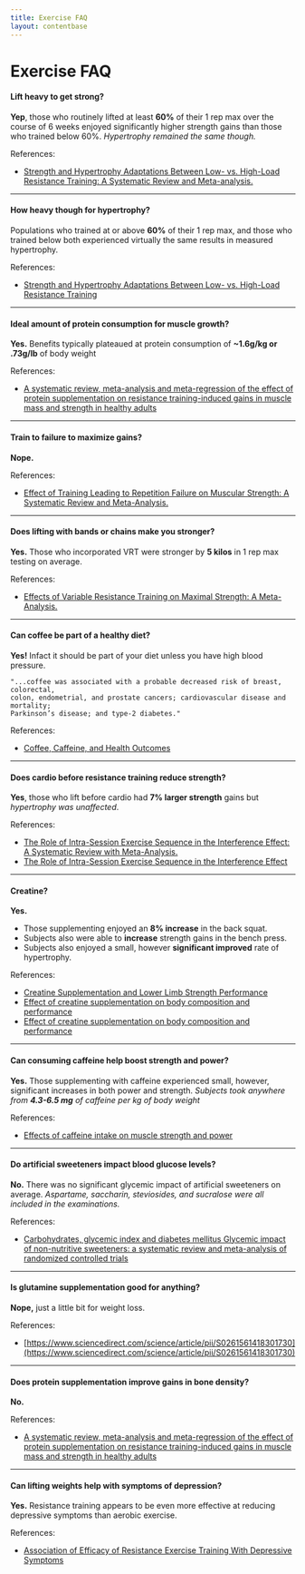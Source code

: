 ```yaml
---
title: Exercise FAQ
layout: contentbase
---
```

Exercise FAQ
======

#### Lift heavy to get strong?
**Yep**, those who routinely lifted at least **60%** of their 1 rep max over the course
of 6 weeks enjoyed significantly higher strength gains than those who trained
below 60%. _Hypertrophy remained the same though._

References:
* [Strength and Hypertrophy Adaptations Between Low- vs. High-Load Resistance Training: A Systematic Review and Meta-analysis.](https://www.ncbi.nlm.nih.gov/pubmed/28834797)

---

#### How heavy though for hypertrophy?
Populations who trained at or above **60%** of their 1 rep max, and those who
trained below both experienced virtually the same results in measured
hypertrophy.

References:
* [Strength and Hypertrophy Adaptations Between Low- vs. High-Load Resistance Training](https://www.ncbi.nlm.nih.gov/pubmed/28834797)

---

#### Ideal amount of protein consumption for muscle growth?
**Yes.** Benefits typically plateaued at protein consumption of **~1.6g/kg or .73g/lb**
of body weight

References:
* [A systematic review, meta-analysis and meta-regression of the effect of protein supplementation on resistance training-induced gains in muscle mass and strength in healthy adults](https://bjsm.bmj.com/content/52/6/376)

---

#### Train to failure to maximize gains?
**Nope.**

References:
* [Effect of Training Leading to Repetition Failure on Muscular Strength: A Systematic Review and Meta-Analysis.](https://www.ncbi.nlm.nih.gov/pubmed/26666744)

---

#### Does lifting with bands or chains make you stronger?
**Yes.** Those who incorporated VRT were stronger by **5 kilos** in 1 rep max
testing on average.

References:
* [Effects of Variable Resistance Training on Maximal Strength: A Meta-Analysis.](https://www.ncbi.nlm.nih.gov/pubmed/25968227)

---

#### Can coffee be part of a healthy diet?
**Yes!** Infact it should be part of your diet unless you have high blood pressure.

```
"...coffee was associated with a probable decreased risk of breast, colorectal,
colon, endometrial, and prostate cancers; cardiovascular disease and mortality;
Parkinson’s disease; and type-2 diabetes."
```

References:
* [Coffee, Caffeine, and Health Outcomes](https://www.annualreviews.org/doi/abs/10.1146/annurev-nutr-071816-064941)

---

#### Does cardio before resistance training reduce strength? 
**Yes**, those who lift before cardio had **7% larger strength** gains but _hypertrophy
was unaffected_.

References:
* [The Role of Intra-Session Exercise Sequence in the Interference Effect: A Systematic Review with Meta-Analysis.](https://www.ncbi.nlm.nih.gov/pubmed/28917030)
* [The Role of Intra-Session Exercise Sequence in the Interference Effect](https://www.ncbi.nlm.nih.gov/pubmed/28917030)

---

#### Creatine?
**Yes.** 
* Those supplementing enjoyed an **8% increase** in the back squat.
* Subjects also were able to **increase** strength gains in the bench press.
* Subjects also enjoyed a small, however **significant improved** rate of hypertrophy.

References:
* [Creatine Supplementation and Lower Limb Strength Performance](https://www.ncbi.nlm.nih.gov/pubmed/25946994)
* [Effect of creatine supplementation on body composition and performance](https://www.ncbi.nlm.nih.gov/pubmed/12945830)
* [Effect of creatine supplementation on body composition and performance](https://www.ncbi.nlm.nih.gov/pubmed/12945830)

---

#### Can consuming caffeine help boost strength and power?
**Yes.** Those supplementing with caffeine experienced small, however,
significant increases in both power and strength.
_Subjects took anywhere from **4.3-6.5 mg** of caffeine per kg of body weight_

References:
* [Effects of caffeine intake on muscle strength and power](https://www.ncbi.nlm.nih.gov/pmc/articles/PMC5839013/)

---

#### Do artificial sweeteners impact blood glucose levels?
**No.** There was no significant glycemic impact of artificial sweeteners on
average.
_Aspartame, saccharin, steviosides, and sucralose were all included in the examinations._

References:
* [Carbohydrates, glycemic index and diabetes mellitus Glycemic impact of non-nutritive sweeteners: a systematic review and meta-analysis of randomized controlled trials](https://www.nature.com/articles/s41430-018-0170-6)

---

#### Is glutamine supplementation good for anything?
**Nope,** just a little bit for weight loss.

References:
* [https://www.sciencedirect.com/science/article/pii/S0261561418301730](https://www.sciencedirect.com/science/article/pii/S0261561418301730)

---

#### Does protein supplementation improve gains in bone density?
**No.**

References:
* [A systematic review, meta-analysis and meta-regression of the effect of protein supplementation on resistance training-induced gains in muscle mass and strength in healthy adults](https://bjsm.bmj.com/content/52/6/376)

---

#### Can lifting weights help with symptoms of depression?
**Yes.** Resistance training appears to be even more effective at reducing
depressive symptoms than aerobic exercise.

References:
* [Association of Efficacy of Resistance Exercise Training With Depressive Symptoms](https://jamanetwork.com/journals/jamapsychiatry/article-abstract/2680311)

